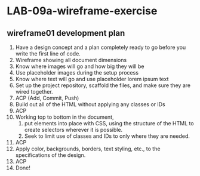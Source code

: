 # LAB-09a-wireframe-exercise

## wireframe01 development plan

1. Have a design concept and a plan completely ready to go before you write the first line of code.
1. Wireframe showing all document dimensions
1. Know where images will go and how big they will be
1. Use placeholder images during the setup process
1. Know where text will go and use placeholder lorem ipsum text
1. Set up the project repository, scaffold the files, and make sure they are wired together.
1. ACP (Add, Commit, Push)
1. Build out all of the HTML without applying any classes or IDs
1. ACP
1. Working top to bottom in the document,
   1. put elements into place with CSS, using the structure of the HTML to create selectors wherever it is possible.
   1. Seek to limit use of classes and IDs to only where they are needed.
1. ACP
1. Apply color, backgrounds, borders, text styling, etc., to the specifications of the design.
1. ACP
1. Done!

